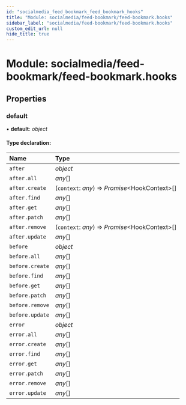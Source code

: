 ```yaml
---
id: "socialmedia_feed_bookmark_feed_bookmark_hooks"
title: "Module: socialmedia/feed-bookmark/feed-bookmark.hooks"
sidebar_label: "socialmedia/feed-bookmark/feed-bookmark.hooks"
custom_edit_url: null
hide_title: true
---
```


# Module: socialmedia/feed-bookmark/feed-bookmark.hooks

## Properties

### default

• **default**: *object*

#### Type declaration:

Name | Type |
:------ | :------ |
`after` | *object* |
`after.all` | *any*[] |
`after.create` | (`context`: *any*) => *Promise*<HookContext\>[] |
`after.find` | *any*[] |
`after.get` | *any*[] |
`after.patch` | *any*[] |
`after.remove` | (`context`: *any*) => *Promise*<HookContext\>[] |
`after.update` | *any*[] |
`before` | *object* |
`before.all` | *any*[] |
`before.create` | *any*[] |
`before.find` | *any*[] |
`before.get` | *any*[] |
`before.patch` | *any*[] |
`before.remove` | *any*[] |
`before.update` | *any*[] |
`error` | *object* |
`error.all` | *any*[] |
`error.create` | *any*[] |
`error.find` | *any*[] |
`error.get` | *any*[] |
`error.patch` | *any*[] |
`error.remove` | *any*[] |
`error.update` | *any*[] |
